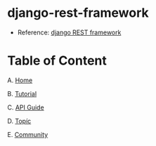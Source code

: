 # django-rest-framework

- Reference: [django REST framework](https://www.django-rest-framework.org/)

# Table of Content

A. [Home](https://www.django-rest-framework.org/)

B. [Tutorial](https://www.django-rest-framework.org/tutorial/quickstart/)

C. [API Guide](https://www.django-rest-framework.org/api-guide/requests/)

D. [Topíc](https://www.django-rest-framework.org/topics/documenting-your-api/)

E. [Community](https://www.django-rest-framework.org/community/tutorials-and-resources/)

